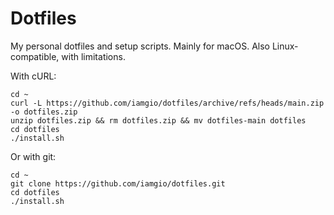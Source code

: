 # Dotfiles

My personal dotfiles and setup scripts. Mainly for macOS. Also Linux-compatible, with limitations.

With cURL:

```shell
cd ~
curl -L https://github.com/iamgio/dotfiles/archive/refs/heads/main.zip -o dotfiles.zip
unzip dotfiles.zip && rm dotfiles.zip && mv dotfiles-main dotfiles
cd dotfiles
./install.sh
```

Or with git:

```shell
cd ~
git clone https://github.com/iamgio/dotfiles.git
cd dotfiles
./install.sh
```